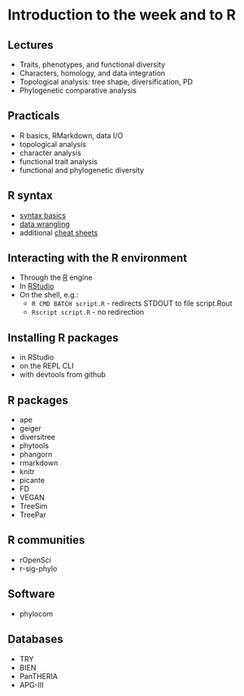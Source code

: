 Introduction to the week and to R
=================================

Lectures
--------
- Traits, phenotypes, and functional diversity
- Characters, homology, and data integration
- Topological analysis: tree shape, diversification, PD
- Phylogenetic comparative analysis

Practicals
----------
- R basics, RMarkdown, data I/O
- topological analysis
- character analysis
- functional trait analysis
- functional and phylogenetic diversity

R syntax
--------
- [syntax basics](lecture1/base-r.pdf)
- [data wrangling](lecture1/data-wrangling-cheatsheet.pdf)
- additional [cheat sheets](https://www.rstudio.com/resources/cheatsheets/)

Interacting with the R environment
----------------------------------
- Through the [R](http://cran-mirror.cs.uu.nl/) engine
- In [RStudio](https://www.rstudio.com/products/rstudio/download/#download)
- On the shell, e.g.: 
  - `R CMD BATCH script.R` - redirects STDOUT to file script.Rout
  - `Rscript script.R` - no redirection

Installing R packages
---------------------
- in RStudio
- on the REPL CLI
- with devtools from github

R packages
----------
- ape
- geiger
- diversitree
- phytools
- phangorn
- rmarkdown
- knitr
- picante
- FD
- VEGAN
- TreeSim
- TreePar

R communities
-------------
- rOpenSci
- r-sig-phylo

Software
--------
- phylocom

Databases
---------
- TRY
- BIEN
- PanTHERIA
- APG-III

